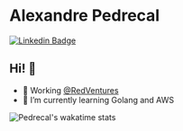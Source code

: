 # Alexandre Pedrecal

[![Linkedin Badge](https://img.shields.io/badge/-Linkedin-0e76a8?style=flat-square&labelColor=0e76a8&logo=linkedin&logoColor=white&link=https://www.linkedin.com/in/pedrecal/)](https://www.linkedin.com/in/pedrecal/)

## Hi! 👋

- 🔭 Working [@RedVentures](https://github.com/RedVentures)
- 🌱 I’m currently learning Golang and AWS

<!--
**pedrecal/pedrecal** is a ✨ _special_ ✨ repository because its `README.md` (this file) appears on your GitHub profile.

Here are some ideas to get you started:

- 🔭 I’m currently working on ...
- 🌱 I’m currently learning ...
- 👯 I’m looking to collaborate on ...
- 🤔 I’m looking for help with ...
- 💬 Ask me about ...
- 📫 How to reach me: ...
- 😄 Pronouns: ...
- ⚡ Fun fact: ...
-->

![Pedrecal's wakatime stats](https://github-readme-stats.vercel.app/api/wakatime?username=pedrecal)
